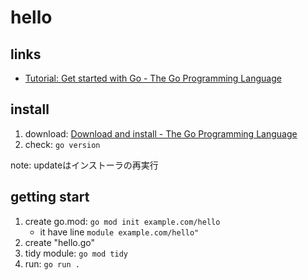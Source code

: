 # hello

## links

- [Tutorial: Get started with Go - The Go Programming Language](https://golang.org/doc/tutorial/getting-started)


## install

1. download: [Download and install - The Go Programming Language](https://golang.org/doc/install)
2. check: `go version`

note: updateはインストーラの再実行

## getting start

1. create go.mod: `go mod init example.com/hello`
   - it have line `module example.com/hello"`
2. create "hello.go"
3. tidy module: `go mod tidy`
4. run: `go run .`
